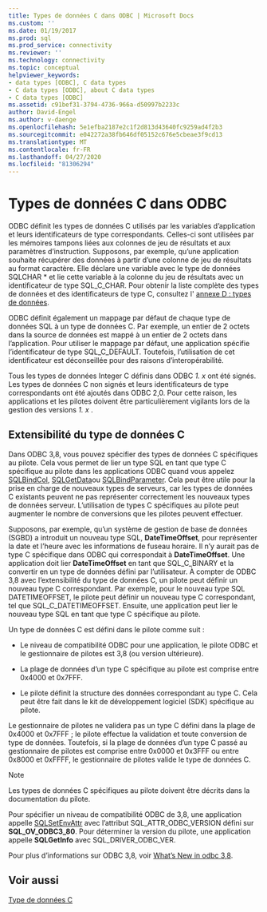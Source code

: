 ```yaml
---
title: Types de données C dans ODBC | Microsoft Docs
ms.custom: ''
ms.date: 01/19/2017
ms.prod: sql
ms.prod_service: connectivity
ms.reviewer: ''
ms.technology: connectivity
ms.topic: conceptual
helpviewer_keywords:
- data types [ODBC], C data types
- C data types [ODBC], about C data types
- C data types [ODBC]
ms.assetid: c91bef31-3794-4736-966a-d50997b2233c
author: David-Engel
ms.author: v-daenge
ms.openlocfilehash: 5e1efba2187e2c1f2d813d43640fc9259ad4f2b3
ms.sourcegitcommit: e042272a38fb646df05152c676e5cbeae3f9cd13
ms.translationtype: MT
ms.contentlocale: fr-FR
ms.lasthandoff: 04/27/2020
ms.locfileid: "81306294"
---
```

# <a name="c-data-types-in-odbc"></a>Types de données C dans ODBC
ODBC définit les types de données C utilisés par les variables d’application et leurs identificateurs de type correspondants. Celles-ci sont utilisées par les mémoires tampons liées aux colonnes de jeu de résultats et aux paramètres d’instruction. Supposons, par exemple, qu’une application souhaite récupérer des données à partir d’une colonne de jeu de résultats au format caractère. Elle déclare une variable avec le type de données SQLCHAR * et lie cette variable à la colonne du jeu de résultats avec un identificateur de type SQL_C_CHAR. Pour obtenir la liste complète des types de données et des identificateurs de type C, consultez l' [annexe D : types de données](../../../odbc/reference/appendixes/appendix-d-data-types.md).  
  
 ODBC définit également un mappage par défaut de chaque type de données SQL à un type de données C. Par exemple, un entier de 2 octets dans la source de données est mappé à un entier de 2 octets dans l’application. Pour utiliser le mappage par défaut, une application spécifie l’identificateur de type SQL_C_DEFAULT. Toutefois, l’utilisation de cet identificateur est déconseillée pour des raisons d’interopérabilité.  
  
 Tous les types de données Integer C définis dans ODBC *1. x* ont été signés. Les types de données C non signés et leurs identificateurs de type correspondants ont été ajoutés dans ODBC 2,0. Pour cette raison, les applications et les pilotes doivent être particulièrement vigilants lors de la gestion des versions *1. x* .  
  
## <a name="c-data-type-extensibility"></a>Extensibilité du type de données C  
 Dans ODBC 3,8, vous pouvez spécifier des types de données C spécifiques au pilote. Cela vous permet de lier un type SQL en tant que type C spécifique au pilote dans les applications ODBC quand vous appelez [SQLBindCol](../../../odbc/reference/syntax/sqlbindcol-function.md), [SQLGetData](../../../odbc/reference/syntax/sqlgetdata-function.md)ou [SQLBindParameter](../../../odbc/reference/syntax/sqlbindparameter-function.md). Cela peut être utile pour la prise en charge de nouveaux types de serveurs, car les types de données C existants peuvent ne pas représenter correctement les nouveaux types de données serveur. L’utilisation de types C spécifiques au pilote peut augmenter le nombre de conversions que les pilotes peuvent effectuer.  
  
 Supposons, par exemple, qu’un système de gestion de base de données (SGBD) a introduit un nouveau type SQL, **DateTimeOffset**, pour représenter la date et l’heure avec les informations de fuseau horaire. Il n’y aurait pas de type C spécifique dans ODBC qui correspondait à **DateTimeOffset**. Une application doit lier **DateTimeOffset** en tant que SQL_C_BINARY et la convertir en un type de données défini par l’utilisateur. À compter de ODBC 3,8 avec l’extensibilité du type de données C, un pilote peut définir un nouveau type C correspondant. Par exemple, pour le nouveau type SQL DATETIMEOFFSET, le pilote peut définir un nouveau type C correspondant, tel que SQL_C_DATETIMEOFFSET. Ensuite, une application peut lier le nouveau type SQL en tant que type C spécifique au pilote.  
  
 Un type de données C est défini dans le pilote comme suit :  
  
-   Le niveau de compatibilité ODBC pour une application, le pilote ODBC et le gestionnaire de pilotes est 3,8 (ou version ultérieure).  
  
-   La plage de données d’un type C spécifique au pilote est comprise entre 0x4000 et 0x7FFF.  
  
-   Le pilote définit la structure des données correspondant au type C.  Cela peut être fait dans le kit de développement logiciel (SDK) spécifique au pilote.  
  
 Le gestionnaire de pilotes ne validera pas un type C défini dans la plage de 0x4000 et 0x7FFF ; le pilote effectue la validation et toute conversion de type de données. Toutefois, si la plage de données d’un type C passé au gestionnaire de pilotes est comprise entre 0x0000 et 0x3FFF ou entre 0x8000 et 0xFFFF, le gestionnaire de pilotes valide le type de données C.  
  
> [!NOTE]  
>  Les types de données C spécifiques au pilote doivent être décrits dans la documentation du pilote.  
  
 Pour spécifier un niveau de compatibilité ODBC de 3,8, une application appelle [SQLSetEnvAttr](../../../odbc/reference/syntax/sqlsetenvattr-function.md) avec l’attribut SQL_ATTR_ODBC_VERSION défini sur **SQL_OV_ODBC3_80**. Pour déterminer la version du pilote, une application appelle **SQLGetInfo** avec SQL_DRIVER_ODBC_VER.  
  
 Pour plus d’informations sur ODBC 3,8, voir [What’s New in odbc 3,8](../../../odbc/reference/what-s-new-in-odbc-3-8.md).  
  
## <a name="see-also"></a>Voir aussi  
 [Type de données C](../../../odbc/reference/appendixes/c-data-types.md)
